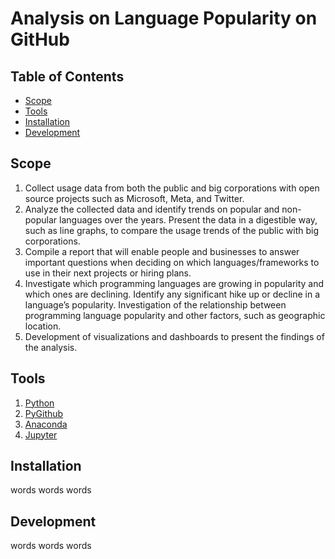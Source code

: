 # Analysis on Language Popularity on GitHub

## Table of Contents

- [Scope](#scope)
- [Tools](#tools)
- [Installation](#installation)
- [Development](#development)

## Scope
1. Collect usage data from both the public and big corporations with open source projects such as Microsoft, Meta, and Twitter.
2. Analyze the collected data and identify trends on popular and non-popular languages over the years. Present the data in a digestible way, such as line graphs, to compare the usage trends of the public with big corporations.
3. Compile a report that will enable people and businesses to answer important questions when deciding on which languages/frameworks to use in their next projects or hiring plans.
4. Investigate which programming languages are growing in popularity and which ones are declining. Identify any significant hike up or decline in a language’s popularity. Investigation of the relationship between programming language popularity and other factors, such as
geographic location.
5. Development of visualizations and dashboards to present the findings of the analysis.

## Tools
1. [Python](https://www.python.org)
2. [PyGithub](https://github.com/PyGithub/PyGithub)
3. [Anaconda](https://www.anaconda.com)
4. [Jupyter](https://jupyter.org)

## Installation

words words words

## Development

words words words


